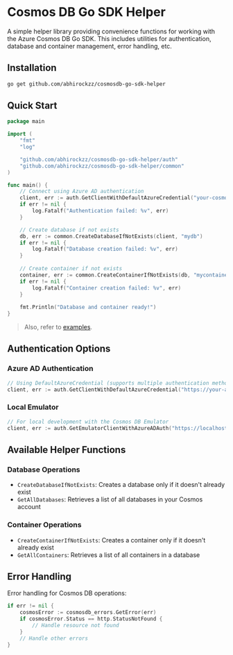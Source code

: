 # Cosmos DB Go SDK Helper

A simple helper library providing convenience functions for working with the Azure Cosmos DB Go SDK. This includes utilities for authentication, database and container management, error handling, etc.

## Installation

```bash
go get github.com/abhirockzz/cosmosdb-go-sdk-helper
```

## Quick Start

```go
package main

import (
    "fmt"
    "log"

    "github.com/abhirockzz/cosmosdb-go-sdk-helper/auth"
    "github.com/abhirockzz/cosmosdb-go-sdk-helper/common"
)

func main() {
    // Connect using Azure AD authentication
    client, err := auth.GetClientWithDefaultAzureCredential("your-cosmos-endpoint", nil)
    if err != nil {
        log.Fatalf("Authentication failed: %v", err)
    }

    // Create database if not exists
    db, err := common.CreateDatabaseIfNotExists(client, "mydb")
    if err != nil {
        log.Fatalf("Database creation failed: %v", err)
    }
    
    // Create container if not exists
    container, err := common.CreateContainerIfNotExists(db, "mycontainer")
    if err != nil {
        log.Fatalf("Container creation failed: %v", err)
    }
    
    fmt.Println("Database and container ready!")
}
```

> Also, refer to [examples](examples).


## Authentication Options

### Azure AD Authentication

```go
// Using DefaultAzureCredential (supports multiple authentication methods)
client, err := auth.GetClientWithDefaultAzureCredential("https://your-account.documents.azure.com", nil)
```

### Local Emulator

```go
// For local development with the Cosmos DB Emulator
client, err := auth.GetEmulatorClientWithAzureADAuth("https://localhost:8081", nil)
```

## Available Helper Functions

### Database Operations

- `CreateDatabaseIfNotExists`: Creates a database only if it doesn't already exist
- `GetAllDatabases`: Retrieves a list of all databases in your Cosmos account

### Container Operations

- `CreateContainerIfNotExists`: Creates a container only if it doesn't already exist
- `GetAllContainers`: Retrieves a list of all containers in a database

## Error Handling

Error handling for Cosmos DB operations:

```go
if err != nil {
    cosmosError := cosmosdb_errors.GetError(err)
    if cosmosError.Status == http.StatusNotFound {
        // Handle resource not found
    }
    // Handle other errors
}
```